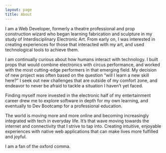 ```yaml
---
layout: page
title: About
---
```


I am a Web Developer, formerly a theatre professional and prop construction wizard who began learning fabrication and sculpture in my study of Interdisciplinary Electronic Art. From early on, I was interested in creating experiences for those that interacted with my art, and used technological tools to achieve them.

I am continually curious about how humans interact with technology. I built props that would combine electronics with circus performance, and worked with the most cutting-edge performers in that emerging field. My decision of new project was often based on the question “will I learn a new skill here?” I seek out new challenges that are outside of my comfort zone, and endeavor to never be afraid to tackle a situation I haven’t yet faced.

Finding myself more invested in the electronic half of my entertainment career drew me to explore software in depth for my own learning, and eventually to Dev Bootcamp for a professional education.

The world is moving more and more online and becoming increasingly integrated with tech in everyday life. It’s that wave moving towards the internet and connectivity that I strive to tap into. Creating intuitive, enjoyable experiences with native web applications that can make lives more fulfilled and joyful.

I am a fan of the oxford comma.

